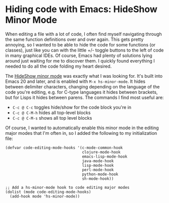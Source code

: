 # Hiding code with Emacs: HideShow Minor Mode

When editing a file with a lot of code, I often find myself navigating through 
the same function definitions over and over again. This gets pretty annoying, so 
I wanted to be able to hide the code for some functions (or classes), just like 
you can with the little +/- toggle buttons to the left of code in many graphical 
IDEs. Of course, Emacs had plenty of solutions lying around just waiting for me 
to discover them. I quickly found everything I needed to do all the code folding 
my heart desired. 
 
The 
[HideShow minor mode](http://www.gnu.org/software/emacs/manual/html_node/emacs/Hideshow.html) 
was exactly what I was looking for. It's built into Emacs 20 and later, and is 
enabled with `M-x hs-minor-mode`. It hides between delimiter characters, 
changing depending on the language of the code you're editing, e.g. for C-type 
languages it hides between brackets, but for Lisps it hides between parens. The 
commands I find most useful are: 
* `C-c @ C-c` toggles hide/show for the code block you're in 
* `C-c @ C-M-h` hides all top-level blocks 
* `C-c @ C-M-s` shows all top level blocks 

Of course, I wanted to automatically enable this minor mode in the editing major 
modes that I'm often in, so I added the following to my initialization file: 

```elisp
(defvar code-editing-mode-hooks '(c-mode-common-hook
                                  clojure-mode-hook
                                  emacs-lisp-mode-hook
                                  java-mode-hook
                                  lisp-mode-hook
                                  perl-mode-hook
                                  python-mode-hook
                                  sh-mode-hook))

;; Add a hs-minor-mode hook to code editing major modes
(dolist (mode code-editing-mode-hooks)
  (add-hook mode 'hs-minor-mode))
```
